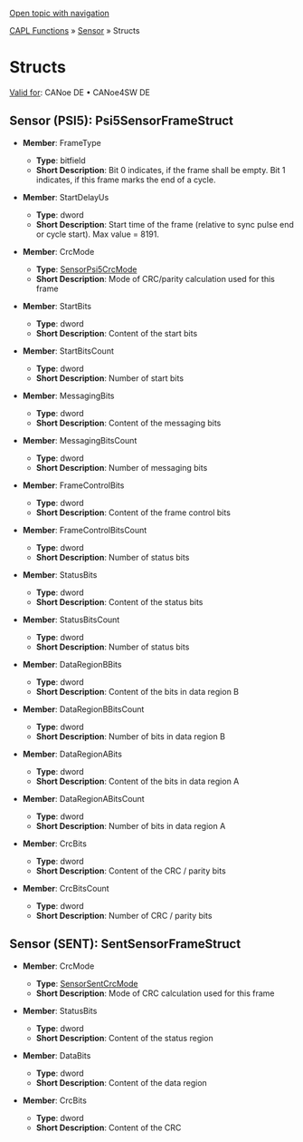 [Open topic with navigation](../../../../CANoeDEFamily.htm#Topics/CAPLFunctions/Sensor/CAPLfunctionsSensorStructs.md)

[CAPL Functions](../CAPLfunctions.md) » [Sensor](CAPLfunctionsSensorOverview.md) » Structs

# Structs

[Valid for](../../Shared/FeatureAvailability.md): CANoe DE • CANoe4SW DE

## Sensor (PSI5): Psi5SensorFrameStruct

- **Member**: FrameType
  - **Type**: bitfield
  - **Short Description**: Bit 0 indicates, if the frame shall be empty. Bit 1 indicates, if this frame marks the end of a cycle.

- **Member**: StartDelayUs
  - **Type**: dword
  - **Short Description**: Start time of the frame (relative to sync pulse end or cycle start). Max value = 8191.

- **Member**: CrcMode
  - **Type**: [SensorPsi5CrcMode](CAPLfunctionsSensorEnumeration.md)
  - **Short Description**: Mode of CRC/parity calculation used for this frame

- **Member**: StartBits
  - **Type**: dword
  - **Short Description**: Content of the start bits

- **Member**: StartBitsCount
  - **Type**: dword
  - **Short Description**: Number of start bits

- **Member**: MessagingBits
  - **Type**: dword
  - **Short Description**: Content of the messaging bits

- **Member**: MessagingBitsCount
  - **Type**: dword
  - **Short Description**: Number of messaging bits

- **Member**: FrameControlBits
  - **Type**: dword
  - **Short Description**: Content of the frame control bits

- **Member**: FrameControlBitsCount
  - **Type**: dword
  - **Short Description**: Number of status bits

- **Member**: StatusBits
  - **Type**: dword
  - **Short Description**: Content of the status bits

- **Member**: StatusBitsCount
  - **Type**: dword
  - **Short Description**: Number of status bits

- **Member**: DataRegionBBits
  - **Type**: dword
  - **Short Description**: Content of the bits in data region B

- **Member**: DataRegionBBitsCount
  - **Type**: dword
  - **Short Description**: Number of bits in data region B

- **Member**: DataRegionABits
  - **Type**: dword
  - **Short Description**: Content of the bits in data region A

- **Member**: DataRegionABitsCount
  - **Type**: dword
  - **Short Description**: Number of bits in data region A

- **Member**: CrcBits
  - **Type**: dword
  - **Short Description**: Content of the CRC / parity bits

- **Member**: CrcBitsCount
  - **Type**: dword
  - **Short Description**: Number of CRC / parity bits

## Sensor (SENT): SentSensorFrameStruct

- **Member**: CrcMode
  - **Type**: [SensorSentCrcMode](CAPLfunctionsSensorEnumeration.md)
  - **Short Description**: Mode of CRC calculation used for this frame

- **Member**: StatusBits
  - **Type**: dword
  - **Short Description**: Content of the status region

- **Member**: DataBits
  - **Type**: dword
  - **Short Description**: Content of the data region

- **Member**: CrcBits
  - **Type**: dword
  - **Short Description**: Content of the CRC
